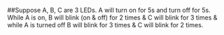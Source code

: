 
##Suppose A, B, C are 3 LEDs. A will turn on for 5s and turn off for 5s. While A is on, B will blink (on &amp; off) for 2 times &amp; C will blink for 3 times &amp; while A is turned off B will blink for 3 times &amp; C will blink for 2 times.
